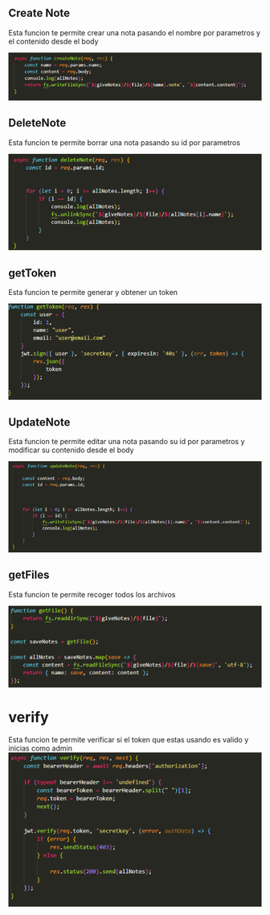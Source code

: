 ## Create Note
Esta funcion te permite crear una nota pasando el nombre por parametros y el contenido desde el body

![createNote](./crearNota.PNG) 

## DeleteNote
Esta funcion te permite borrar una nota pasando su id por parametros 

![deleteNote](./borrarNota.PNG) 

## getToken
Esta funcion te permite generar y obtener un token

![getToken](./getToken.PNG) 

## UpdateNote
Esta funcion te permite editar una nota pasando su id por parametros y modificar su contenido desde el body

![updateNote](./actualizarNota.PNG) 

## getFiles
Esta funcion te permite recoger todos los archivos

![getFiles](./getFiles.PNG) 

# verify
Esta funcion te permite verificar si el token que estas usando es valido y inicias como admin
![verify](./verificarToken.PNG) 